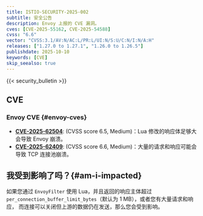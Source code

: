 ```yaml
---
title: ISTIO-SECURITY-2025-002
subtitle: 安全公告
description: Envoy 上报的 CVE 漏洞。
cves: [CVE-2025-55162, CVE-2025-54588]
cvss: "6.6"
vector: "CVSS:3.1/AV:N/AC:L/PR:L/UI:N/S:U/C:N/I:N/A:H"
releases: ["1.27.0 to 1.27.1", "1.26.0 to 1.26.5"]
publishdate: 2025-10-10
keywords: [CVE]
skip_seealso: true
---
```


{{< security_bulletin >}}

## CVE

### Envoy CVE {#envoy-cves}

- __[CVE-2025-62504](https://nvd.nist.gov/vuln/detail/CVE-2025-62504)__:
  (CVSS score 6.5, Medium)：Lua 修改的响应体足够大会导致 Envoy 崩溃。
- __[CVE-2025-62409](https://nvd.nist.gov/vuln/detail/CVE-2025-62409)__:
  (CVSS score 6.6, Medium)：大量的请求和响应可能会导致 TCP 连接池崩溃。

## 我受到影响了吗？{#am-i-impacted}

如果您通过 `EnvoyFilter` 使用 Lua，并且返回的响应主体超过
`per_connection_buffer_limit_bytes`（默认为 1 MB），或者您有大量请求和响应，
而连接可以关闭但上游的数据仍在发送，那么您会受到影响。
